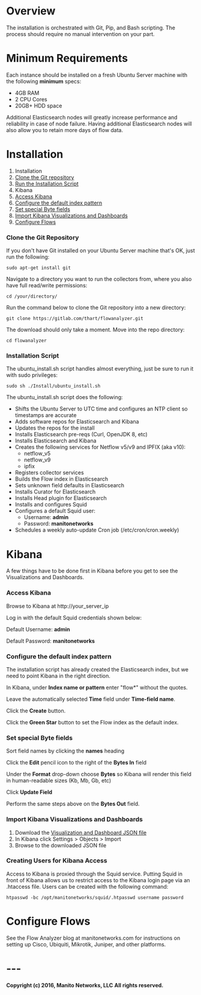 # **Overview**

The installation is orchestrated with Git, Pip, and Bash scripting. The process should require no manual intervention on your part.

# **Minimum Requirements**

Each instance should be installed on a fresh Ubuntu Server machine with the following **minimum** specs:

- 4GB RAM
- 2 CPU Cores
- 20GB+ HDD space

Additional Elasticsearch nodes will greatly increase performance and reliability in case of node failure. Having additional
Elasticsearch nodes will also allow you to retain more days of flow data.

# **Installation**

1. Installation
  1. [Clone the Git repository](#clone-the-git-repository)
  2. [Run the Installation Script](#installation-script)
2. Kibana
  1. [Access Kibana](#access-kibana)
  2. [Configure the default index pattern](#configure-the-default-index-pattern)
  3. [Set special Byte fields](#set-special-byte-fields)
  4. [Import Kibana Visualizations and Dashboards](#import-kibana-visualizations-and-dashboards)
3. [Configure Flows](#configure-flows)

### **Clone the Git Repository**

If you don't have Git installed on your Ubuntu Server machine that's OK, just run the following:

```
sudo apt-get install git
```

Navigate to a directory you want to run the collectors from, where you also have full read/write permissions:

```
cd /your/directory/
```

Run the command below to clone the Git repository into a new directory:

```
git clone https://gitlab.com/thart/flowanalyzer.git
```

The download should only take a moment. Move into the repo directory:

```
cd flowanalyzer
```

### **Installation Script**

The ubuntu_install.sh script handles almost everything, just be sure to run it with sudo privileges:

```
sudo sh ./Install/ubuntu_install.sh
```

The ubuntu_install.sh script does the following:

- Shifts the Ubuntu Server to UTC time and configures an NTP client so timestamps are accurate
- Adds software repos for Elasticsearch and Kibana
- Updates the repos for the install
- Installs Elasticsearch pre-reqs (Curl, OpenJDK 8, etc)
- Installs Elasticsearch and Kibana
- Creates the following services for Netflow v5/v9 and IPFIX (aka v10):
  - netflow_v5
  - netflow_v9
  - ipfix
- Registers collector services
- Builds the Flow index in Elasticsearch
- Sets unknown field defaults in Elasticsearch
- Installs Curator for Elasticsearch
- Installs Head plugin for Elasticsearch
- Installs and configures Squid
- Configures a default Squid user:
  - Username: **admin**
  - Password: **manitonetworks**
- Schedules a weekly auto-update Cron job (/etc/cron/cron.weekly)

# **Kibana**

A few things have to be done first in Kibana before you get to see the Visualizations and Dashboards.

### **Access Kibana**

Browse to Kibana at http://your_server_ip

Log in with the default Squid credentials shown below:

Default Username: **admin**

Default Password: **manitonetworks**

### **Configure the default index pattern**

The installation script has already created the Elasticsearch index, but we need to point Kibana in the right direction.

In Kibana, under **Index name or pattern** enter "flow*" without the quotes.

Leave the automatically selected **Time** field under **Time-field name**.

Click the **Create** button.

Click the **Green Star** button to set the Flow index as the default index.

### **Set special Byte fields**

Sort field names by clicking the **names** heading

Click the **Edit** pencil icon to the right of the **Bytes In** field

Under the **Format** drop-down choose **Bytes** so Kibana will render this field in human-readable sizes (Kb, Mb, Gb, etc)

Click **Update Field**

Perform the same steps above on the **Bytes Out** field.

### **Import Kibana Visualizations and Dashboards**

1. Download the [Visualization and Dashboard JSON file](../Kibana/Default.json)
2. In Kibana click Settings > Objects > Import
3. Browse to the downloaded JSON file

### **Creating Users for Kibana Access**

Access to Kibana is proxied through the Squid service. Putting Squid in front of Kibana allows us to restrict access to the
Kibana login page via an .htaccess file. Users can be created with the following command:

```
htpasswd -bc /opt/manitonetworks/squid/.htpasswd username password
```

# **Configure Flows**

See the Flow Analyzer blog at manitonetworks.com for instructions on setting up Cisco, Ubiquiti, Mikrotik, Juniper, and other platforms.

# ---
**Copyright (c) 2016, Manito Networks, LLC**
**All rights reserved.**